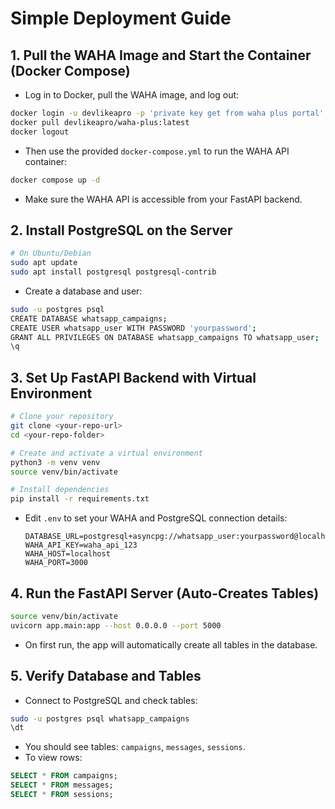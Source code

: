 # Simple Deployment Guide

## 1. Pull the WAHA Image and Start the Container (Docker Compose)
- Log in to Docker, pull the WAHA image, and log out:

```bash
docker login -u devlikeapro -p 'private key get from waha plus portal'  #this key private
docker pull devlikeapro/waha-plus:latest
docker logout
```
- Then use the provided `docker-compose.yml` to run the WAHA API container:

```bash
docker compose up -d 
```
- Make sure the WAHA API is accessible from your FastAPI backend.

## 2. Install PostgreSQL on the Server
```bash
# On Ubuntu/Debian
sudo apt update
sudo apt install postgresql postgresql-contrib
```
- Create a database and user:
```bash
sudo -u postgres psql
CREATE DATABASE whatsapp_campaigns;
CREATE USER whatsapp_user WITH PASSWORD 'yourpassword';
GRANT ALL PRIVILEGES ON DATABASE whatsapp_campaigns TO whatsapp_user;
\q
```

## 3. Set Up FastAPI Backend with Virtual Environment
```bash
# Clone your repository
git clone <your-repo-url>
cd <your-repo-folder>

# Create and activate a virtual environment
python3 -m venv venv
source venv/bin/activate

# Install dependencies
pip install -r requirements.txt
```
- Edit `.env` to set your WAHA and PostgreSQL connection details:
  ```
  DATABASE_URL=postgresql+asyncpg://whatsapp_user:yourpassword@localhost:5432/whatsapp_campaigns
  WAHA_API_KEY=waha_api_123
  WAHA_HOST=localhost
  WAHA_PORT=3000
  ```

## 4. Run the FastAPI Server (Auto-Creates Tables)
```bash
source venv/bin/activate
uvicorn app.main:app --host 0.0.0.0 --port 5000
```
- On first run, the app will automatically create all tables in the database.

## 5. Verify Database and Tables
- Connect to PostgreSQL and check tables:
```bash
sudo -u postgres psql whatsapp_campaigns
\dt
```
- You should see tables: `campaigns`, `messages`, `sessions`.
- To view rows:
```sql
SELECT * FROM campaigns;
SELECT * FROM messages;
SELECT * FROM sessions;
```
